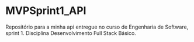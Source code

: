 # MVPSprint1_API
Repositório para a minha api entregue no curso de Engenharia de Software, sprint 1.
Disciplina Desenvolvimento Full Stack Básico.
